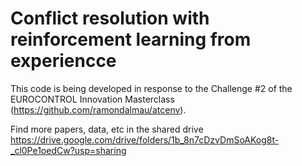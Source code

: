# Conflict resolution with reinforcement learning from experiencce
This code is being developed in response to the Challenge #2 of the EUROCONTROL Innovation Masterclass (https://github.com/ramondalmau/atcenv).

Find more papers, data, etc in the shared drive https://drive.google.com/drive/folders/1b_8n7cDzvDmSoAKog8t-_cl0Pe1oedCw?usp=sharing
